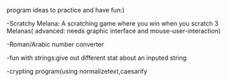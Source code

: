 program ideas to practice and have fun:)

-Scratchy Melana: A scratching game where you win when you scratch 3 Melanas( advanced: needs graphic interface and mouse-user-interaction)

-Roman/Arabic number converter

-fun with strings:give out different stat about an inputed string

-crypting program(using normalizetext,caesarify

